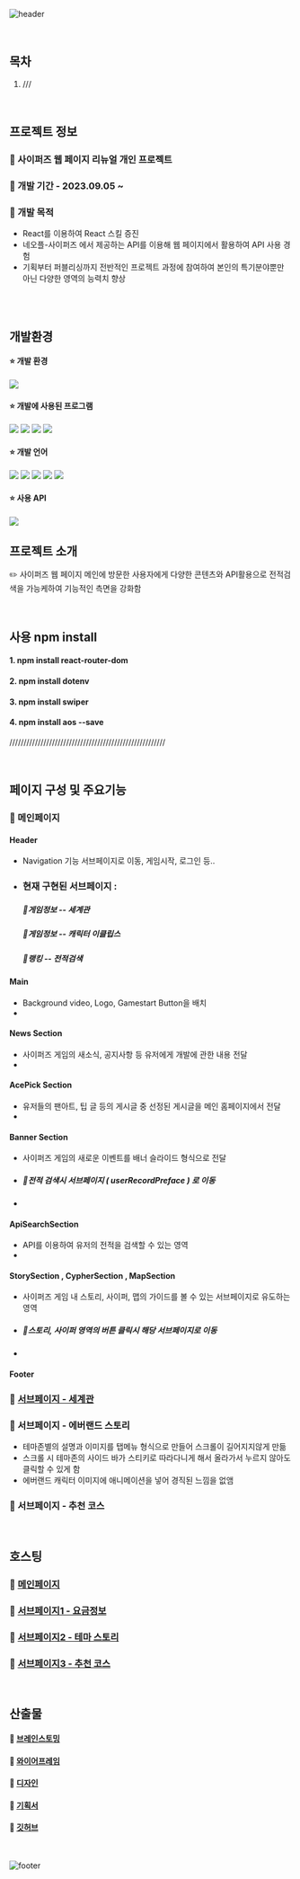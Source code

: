 ![header](https://capsule-render.vercel.app/api?type=wave&color=0:F208FE,50:8F5FF1,100:1BC4E2&height=300&section=header&text=✨사이퍼즈&nbsp;웹&nbsp;페이지&nbsp;리뉴얼✨&fontColor=ffffff&fontSize=55)

<br>

## 목차
1. ///

<br>

## 프로젝트 정보
### :pushpin: 사이퍼즈 웹 페이지 리뉴얼 개인 프로젝트

### :pushpin: 개발 기간 - 2023.09.05 ~ 

### :pushpin: 개발 목적
- React를 이용하여 React 스킬 증진
- 네오플-사이퍼즈 에서 제공하는 API를 이용해 웹 페이지에서 활용하여 API 사용 경험
- 기획부터 퍼블리싱까지 전반적인 프로젝트 과정에 참여하여 본인의 특기분야뿐만 아닌 다양한 영역의 능력치 향상

<br>

<br>

## 개발환경

####   :star: 개발 환경
<img src="https://img.shields.io/badge/Windows10-0078D6?style=flat-square&logo=windows10&logoColor=white"/>

####   :star: 개발에 사용된 프로그램
<img src="https://img.shields.io/badge/VS_code-007ACC?style=flat-square&logo=visualstudiocode&logoColor=white"/> <img src="https://img.shields.io/badge/Figma-F24E1E?style=flat-square&logo=figma&logoColor=white"/> <img src="https://img.shields.io/badge/Adobe_Illustrator-FF9A00?style=flat-square&logo=adobeillustrator&logoColor=white"/> <img src="https://img.shields.io/badge/Adobe_photoshop-31A8FF?style=flat-square&logo=adobephotoshop&logoColor=white"/>

####   :star: 개발 언어
<img src="https://img.shields.io/badge/html5-E34F26?style=flat-square&logo=html5&logoColor=white"/> <img src="https://img.shields.io/badge/css3-1572B6?style=flat-square&logo=css3&logoColor=white"/> <img src="https://img.shields.io/badge/javascript-F7DF1E?style=flat-square&logo=javascript&logoColor=white"/> <img src="https://img.shields.io/badge/jquery-0769AD?style=flat-square&logo=jquery&logoColor=white"/> <img src="https://img.shields.io/badge/swiper-6332F6?style=flat-square&logo=swiper&logoColor=white"/> 
<br>

####   :star: 사용 API
<img src="https://developers.neople.co.kr/img/logo.png" />


<br>

## 프로젝트 소개 
:pencil2: 사이퍼즈 웹 페이지 메인에 방문한 사용자에게 다양한 콘텐츠와 API활용으로 전적검색을 가능케하여 기능적인 측면을 강화함

<br>

## 사용 npm install
 #### 1. npm install react-router-dom
 #### 2. npm install dotenv
 #### 3. npm install swiper
 #### 4. npm install aos --save

///////////////////////////////////////////////////////

<br>

## 페이지 구성 및 주요기능

### :small_blue_diamond: 메인페이지
#### Header
- Navigation 기능 서브페이지로 이동, 게임시작, 로그인 등..
- ### 현재 구현된 서브페이지 :
     ##### :small_blue_diamond:게임정보 -- 세계관
     ##### :small_blue_diamond:게임정보 -- 캐릭터 이클립스
     ##### :small_blue_diamond:랭킹 -- 전적검색
  
#### Main
- Background video, Logo, Gamestart Button을 배치
- 
#### News Section
- 사이퍼즈 게임의 새소식, 공지사항 등 유저에게 개발에 관한 내용 전달
- 
#### AcePick Section 
- 유저들의 팬아트, 팁 글 등의 게시글 중 선정된 게시글을 메인 홈페이지에서 전달
- 
#### Banner Section
- 사이퍼즈 게임의 새로운 이벤트를 배너 슬라이드 형식으로 전달
- ##### :small_blue_diamond:전적 검색시 서브페이지 ( userRecordPreface ) 로 이동
- 
#### ApiSearchSection 
- API를 이용하여 유저의 전적을 검색할 수 있는 영역
- 
#### StorySection , CypherSection , MapSection 
- 사이퍼즈 게임 내 스토리, 사이퍼, 맵의 가이드를 볼 수 있는 서브페이지로 유도하는 영역
- ##### :small_blue_diamond:스토리, 사이퍼 영역의 버튼 클릭시 해당 서브페이지로 이동
- 
#### Footer



### :small_blue_diamond: [서브페이지 - 세계관](https://cyphers.netlify.app/#/StoryPage)


### :small_blue_diamond: 서브페이지 - 에버랜드 스토리



- 테마존별의 설명과 이미지를 탭메뉴 형식으로 만들어 스크롤이 길어지지않게 만듦
- 스크롤 시 테마존의 사이드 바가 스티키로 따라다니게 해서 올라가서 누르지 않아도 클릭할 수 있게 함
- 에버랜드 캐릭터 이미지에 애니메이션을 넣어 경직된 느낌을 없앰
### :small_blue_diamond: 서브페이지 - 추천 코스

<br>

## 호스팅

### :star2: [메인페이지](https://nlnl4358.github.io/everland.gihub.io/)
### :star2: [서브페이지1 - 요금정보](https://nlnl4358.github.io/everland.gihub.io/ticketFee.html)
### :star2: [서브페이지2 - 테마 스토리](https://nlnl4358.github.io/everland.gihub.io/learn_more.html)
### :star2: [서브페이지3 - 추천 코스]()

<br>

## 산출물

#### :link: [브레인스토밍](https://www.figma.com/file/78Gss8xUi1W4L0yMunGvoa/2%EC%B0%A8-%ED%8C%80%ED%94%84%EB%A1%9C%EC%A0%9D%ED%8A%B8-5%EC%A1%B0?type=whiteboard&node-id=18%3A499&t=GuRr72l2A5jehlXk-1)
#### :link: [와이어프레임](https://www.figma.com/file/lrqwTBSZuE59In8cgsEnSU/2%EC%B0%A8-%ED%8C%80%ED%94%84%EB%A1%9C%EC%A0%9D%ED%8A%B8-5%EC%A1%B0?type=design&node-id=0%3A1&mode=design&t=l3vqxxQmRTGyTxmo-1)
#### :link: [디자인](https://www.figma.com/file/lrqwTBSZuE59In8cgsEnSU/2%EC%B0%A8-%ED%8C%80%ED%94%84%EB%A1%9C%EC%A0%9D%ED%8A%B8-5%EC%A1%B0?type=design&node-id=1%3A2&mode=design&t=l3vqxxQmRTGyTxmo-1)
#### :link: [기획서](https://docs.google.com/presentation/d/14E7Ty9qkvG8qko2dNRNXmHtMKKd28b2Pss3romp0DIs/edit?usp=sharing)
#### :link: [깃허브](https://github.com/NLNL4358/everland.gihub.io)

<br>

![footer](https://capsule-render.vercel.app/api?type=wave&color=0:F208FE,50:8F5FF1,100:1BC4E2&height=200&section=footer&fontSize=70)
